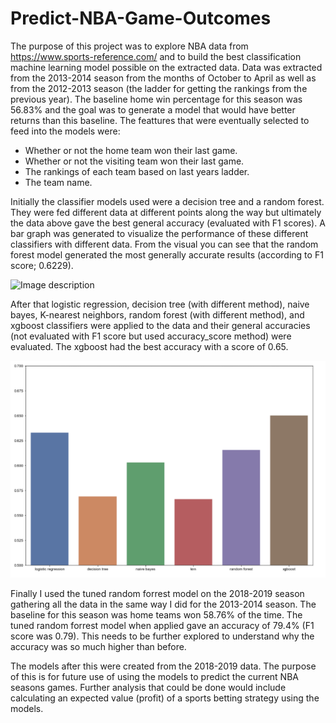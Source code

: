 # Predict-NBA-Game-Outcomes

The purpose of this project was to explore NBA data from https://www.sports-reference.com/ and to build the best classification machine learning model possible on the extracted data. Data was extracted from the 2013-2014 season from the months of October to April as well as from the 2012-2013 season (the ladder for getting the rankings from the previous year). The baseline home win percentage for this season was 56.83% and the goal was to generate a model that would have better returns than this baseline. The feattures that were eventually selected to feed into the models were:

- Whether or not the home team won their last game.
- Whether or not the visiting team won their last game.
- The rankings of each team based on last years ladder. 
- The team name.

Initially the classifier models used were a decision tree and a random forest. They were fed different data at different points along the way but ultimately the data above gave the best general accuracy (evaluated with F1 scores). A bar graph was generated to visualize the performance of these different classifiers with different data. From the visual you can see that the random forest model generated the most generally accurate results (according to F1 score; 0.6229).

![Image description](https://github.com/sebastiandifrancesco/Predict-NBA-Game-Outcomes/blob/main/decition_tree_random_forest_models.PNG)

After that logistic regression, decision tree (with different method), naive bayes, K-nearest neighbors, random forest (with different method), and xgboost classifiers were applied to the data and their general accuracies (not evaluated with F1 score but used accuracy_score method) were evaluated. The xgboost had the best accuracy with a score of 0.65.

![Image description](https://github.com/sebastiandifrancesco/Predict-NBA/blob/main/classifiers_OOP_template.PNG)

Finally I used the tuned random forrest model on the 2018-2019 season gathering all the data in the same way I did for the 2013-2014 season. The baseline for this season was home teams won 58.76% of the time. The tuned random forrest model when applied gave an accuracy of 79.4% (F1 score was 0.79). This needs to be further explored to understand why the accuracy was so much higher than before.

The models after this were created from the 2018-2019 data. The purpose of this is for future use of using the models to predict the current NBA seasons games. Further analysis that could be done would include calculating an expected value (profit) of a sports betting strategy using the models.

